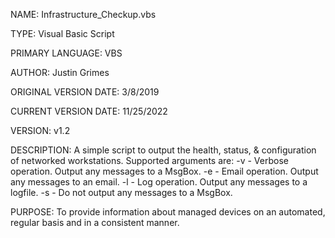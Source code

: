 NAME: Infrastructure_Checkup.vbs

TYPE: Visual Basic Script

PRIMARY LANGUAGE: VBS

AUTHOR: Justin Grimes

ORIGINAL VERSION DATE: 3/8/2019

CURRENT VERSION DATE: 11/25/2022

VERSION: v1.2

DESCRIPTION: 
A simple script to output the health, status, & configuration of networked workstations.
Supported arguments are:
 -v  -  Verbose operation. Output any messages to a MsgBox.
 -e  -  Email operation. Output any messages to an email.
 -l  -  Log operation. Output any messages to a logfile.
 -s  -  Do not output any messages to a MsgBox.

PURPOSE: 
To provide information about managed devices on an automated, regular basis and in a consistent manner.

